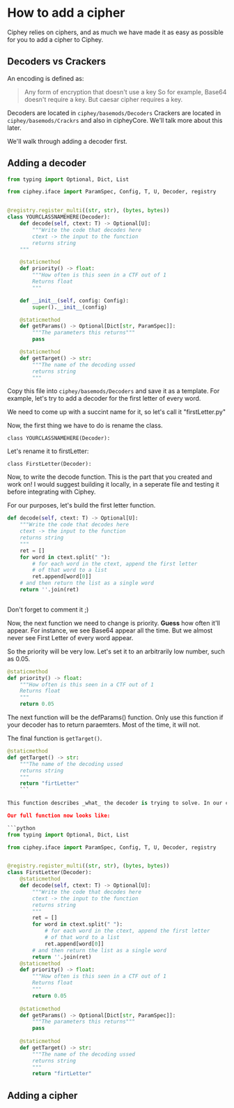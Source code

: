 # How to add a cipher

Ciphey relies on ciphers, and as much we have made it as easy as possible for you to add a cipher to Ciphey.

## Decoders vs Crackers
An encoding is defined as:
> Any form of encryption that doesn't use a key
So for example, Base64 doesn't require a key. But caesar cipher requires a key.

Decoders are located in ``ciphey/basemods/Decoders``
Crackers are located in `ciphey/basemods/Crackrs` and also in cipheyCore. We'll talk more about this later.

We'll walk through adding a decoder first.

## Adding a decoder

```python
from typing import Optional, Dict, List

from ciphey.iface import ParamSpec, Config, T, U, Decoder, registry


@registry.register_multi((str, str), (bytes, bytes))
class YOURCLASSNAMEHERE(Decoder):
    def decode(self, ctext: T) -> Optional[U]:
	    """Write the code that decodes here
		ctext -> the input to the function
		returns string
	"""

    @staticmethod
    def priority() -> float:
	    """How often is this seen in a CTF out of 1
		Returns float
		"""

    def __init__(self, config: Config):
        super().__init__(config)

    @staticmethod
    def getParams() -> Optional[Dict[str, ParamSpec]]:
	    """The parameters this returns"""
        pass

    @staticmethod
    def getTarget() -> str:
	    """The name of the decoding ussed
		returns string
		"""
```

Copy this file into `ciphey/basemods/Decoders` and save it as a template. For example, let's try to add a decoder for the first letter of every word. 

We need to come up with a succint name for it, so let's call it "firstLetter.py"

Now, the first thing we have to do is rename the class.

```
class YOURCLASSNAMEHERE(Decoder):
```

Let's rename it to firstLetter:

```
class FirstLetter(Decoder):
```

Now, to write the decode function. This is the part that you created and work on!
I would suggest building it locally, in a seperate file and testing it before integrating with Ciphey.

For our purposes, let's build the first letter function.

```python
def decode(self, ctext: T) -> Optional[U]:
	"""Write the code that decodes here
	ctext -> the input to the function
	returns string
	"""
	ret = []
	for word in ctext.split(" "):
		# for each word in the ctext, append the first letter
		# of that word to a list
		ret.append[word[0]]
	# and then return the list as a single word
	return ''.join(ret)
	
```

Don't forget to comment it ;)

Now, the next function we need to change is priority. **Guess** how often it'll appear.
For instance, we see Base64 appear all the time. But we almost never see First Letter of every word appear.

So the priority will be very low. Let's set it to an arbitrarily low number, such as 0.05.

```python
@staticmethod
def priority() -> float:
	"""How often is this seen in a CTF out of 1
	Returns float
	"""
	return 0.05
```

The next function will be the defParams() function. Only use this function if your decoder has to return paraemters. Most of the time, it will not.

The final function is `getTarget()`.

```python
@staticmethod
def getTarget() -> str:
    """The name of the decoding ussed
	returns string
	"""
	return "firtLetter"
	```
	
This function describes _what_ the decoder is trying to solve. In our case, let's name it firstLetter.

Our full function now looks like:

```python
from typing import Optional, Dict, List

from ciphey.iface import ParamSpec, Config, T, U, Decoder, registry


@registry.register_multi((str, str), (bytes, bytes))
class FirstLetter(Decoder):
	@staticmethod
	def decode(self, ctext: T) -> Optional[U]:
		"""Write the code that decodes here
		ctext -> the input to the function
		returns string
		"""
		ret = []
		for word in ctext.split(" "):
			# for each word in the ctext, append the first letter
			# of that word to a list
			ret.append[word[0]]
		# and then return the list as a single word
		return ''.join(ret)
	@staticmethod
	def priority() -> float:
		"""How often is this seen in a CTF out of 1
		Returns float
		"""
		return 0.05
		
	@staticmethod
	def getParams() -> Optional[Dict[str, ParamSpec]]:
	    """The parameters this returns"""
		pass
	
	@staticmethod
	def getTarget() -> str:
	    """The name of the decoding ussed
		returns string
		"""
		return "firtLetter"
```

## Adding a cipher

